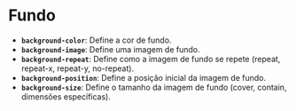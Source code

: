 # Fundo

* **`background-color`**: Define a cor de fundo.
* **`background-image`**: Define uma imagem de fundo.
* **`background-repeat`**: Define como a imagem de fundo se repete (repeat, repeat-x, repeat-y, no-repeat).
* **`background-position`**: Define a posição inicial da imagem de fundo.
* **`background-size`**: Define o tamanho da imagem de fundo (cover, contain, dimensões específicas).
